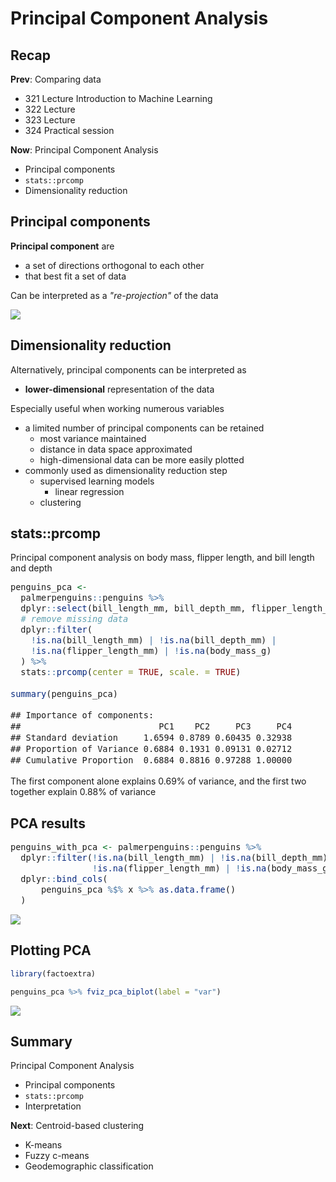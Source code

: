 

<style type="text/css">
.small_r_all pre{
  font-size: 16px;
  line-height: 18px;
}
.small_r_output pre:not(.prettyprint){
  font-size: 16px;
  line-height: 18px;
}
.verysmall_r_output pre:not(.prettyprint){
  font-size: 12px;
  line-height: 14px;
}
</style>



# Principal Component Analysis

## Recap

**Prev**: Comparing data

- 321 Lecture Introduction to Machine Learning
- 322 Lecture 
- 323 Lecture 
- 324 Practical session

**Now**: Principal Component Analysis

- Principal components
- `stats::prcomp`
- Dimensionality reduction






## Principal components

**Principal component** are 

- a set of directions orthogonal to each other
- that best fit a set of data

Can be interpreted as a *"re-projection"* of the data

![](411_L_PrincipalComponents_files/figure-epub3/unnamed-chunk-2-1.png)<!-- -->


## Dimensionality reduction

Alternatively, principal components can be interpreted as 

- **lower-dimensional** representation of the data

Especially useful when working numerous variables

- a limited number of principal components can be retained
  - most variance maintained
  - distance in data space approximated
  - high-dimensional data can be more easily plotted 
- commonly used as dimensionality reduction step
  - supervised learning models
    - linear regression
  - clustering
  

## stats::prcomp

Principal component analysis on body mass, flipper length, and bill length and depth

<div class="small_r_all">


```r
penguins_pca <-
  palmerpenguins::penguins %>%
  dplyr::select(bill_length_mm, bill_depth_mm, flipper_length_mm, body_mass_g) %>%
  # remove missing data
  dplyr::filter(
    !is.na(bill_length_mm) | !is.na(bill_depth_mm) |
    !is.na(flipper_length_mm) | !is.na(body_mass_g)
  ) %>%
  stats::prcomp(center = TRUE, scale. = TRUE) 

summary(penguins_pca)
```

```
## Importance of components:
##                           PC1    PC2     PC3     PC4
## Standard deviation     1.6594 0.8789 0.60435 0.32938
## Proportion of Variance 0.6884 0.1931 0.09131 0.02712
## Cumulative Proportion  0.6884 0.8816 0.97288 1.00000
```

</div>

The first component alone explains 0.69% of variance, and the first two together explain 0.88% of variance



## PCA results

<div class="small_r_all">


```r
penguins_with_pca <- palmerpenguins::penguins %>%
  dplyr::filter(!is.na(bill_length_mm) | !is.na(bill_depth_mm) | 
                !is.na(flipper_length_mm) | !is.na(body_mass_g)) %>%
  dplyr::bind_cols(
      penguins_pca %$% x %>% as.data.frame()
  )
```

</div>

![](411_L_PrincipalComponents_files/figure-epub3/unnamed-chunk-5-1.png)<!-- -->


## Plotting PCA


```r
library(factoextra)

penguins_pca %>% fviz_pca_biplot(label = "var")
```

![](411_L_PrincipalComponents_files/figure-epub3/unnamed-chunk-6-1.png)<!-- -->


## Summary

Principal Component Analysis

- Principal components
- `stats::prcomp`
- Interpretation

**Next**: Centroid-based clustering

- K-means
- Fuzzy c-means
- Geodemographic classification



